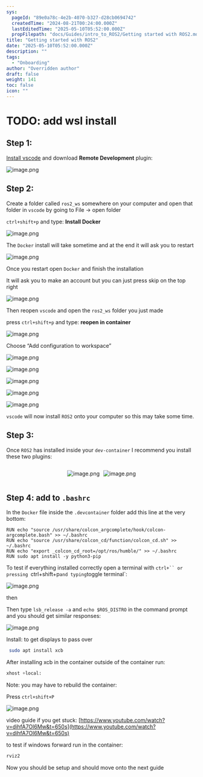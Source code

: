 ```yaml
---
sys:
  pageId: "89e0a78c-4e2b-4070-b327-d28cb0694742"
  createdTime: "2024-08-21T00:24:00.000Z"
  lastEditedTime: "2025-05-10T05:52:00.000Z"
  propFilepath: "docs/Guides/intro_to_ROS2/Getting started with ROS2.md"
title: "Getting started with ROS2"
date: "2025-05-10T05:52:00.000Z"
description: ""
tags:
  - "Onboarding"
author: "Overridden author"
draft: false
weight: 141
toc: false
icon: ""
---
```


# TODO: add wsl install

## Step 1:

[Install vscode](https://code.visualstudio.com/download) and download **Remote Development** plugin:

![image.png](https://prod-files-secure.s3.us-west-2.amazonaws.com/d518164a-d88e-44d1-a4ee-3adb3bd8bce0/efb52993-1881-4a40-b95e-6f020334f022/image.png?X-Amz-Algorithm=AWS4-HMAC-SHA256&X-Amz-Content-Sha256=UNSIGNED-PAYLOAD&X-Amz-Credential=ASIAZI2LB46646NN3GPQ%2F20250531%2Fus-west-2%2Fs3%2Faws4_request&X-Amz-Date=20250531T004028Z&X-Amz-Expires=3600&X-Amz-Security-Token=IQoJb3JpZ2luX2VjEOn%2F%2F%2F%2F%2F%2F%2F%2F%2F%2FwEaCXVzLXdlc3QtMiJGMEQCIAo33owwbt0YeWC8f%2BISP0wDiAFx3SQYpxH%2BcmIJ5SuzAiBjmsFQwg3UUnf%2BePJ4blXGW0EYIpuZ%2BuI6sO%2FihuQjaCqIBAix%2F%2F%2F%2F%2F%2F%2F%2F%2F%2F8BEAAaDDYzNzQyMzE4MzgwNSIMMNFYhN8WRoph%2F%2FdFKtwD8y4pZ%2FR4YCgGv3xzdQF11quPk0eOSIvfJYZgVywraXZ%2FeMp9fEEz51%2FP3o7dNuDTbydcJ6IMGghAcNqHvwRHFq55K5jYQzh1Ll64WYgrhAVaazO6J4V8oopkv3O2YJP%2FcCWwt%2FnmVhX2sUw39lQJ%2Bmlz3%2FZ5uQPexx5LlI%2F5nmCUjTDE%2FFfZyRRTTMJ3Oj0TERqXOp0HK1%2FdnRkKcEaM%2BtCMJaEuEJs9KP3q%2Fhg%2BftSW6Goh88mXpKXt%2FnIIm1%2F5hZ9AYHjDokdgOVzhp7ojpYK7fQgHxv2kAYCq3vJc3iudH7KB6TIJCXO%2FDZ23RO6d%2FWUfpElHDPKeOpj669wpqLOF%2FdkxX%2BqA%2BVNRZCoHG6GnBe2Dm36T3amztZ5H5E2GzKEN04IRLjHpYNMjh9T9c94C%2FPgw5PVnueYABWoHeZ3XmigL8vMv1o3NHw%2Fe7AhNghfnt6SXmLrpELeEtGeaXYXQ64CiazDyddXmcFaNs9vT%2FrsW0fWnCD6Kj1xxlzPFkUhEtk6kDFI56JRFBOqXJI%2BdoZIOUVaUSBee0tCz38aTYUsKDIhEWQtNn1W3OngPKl8p42yE%2FrKOO1DCkIvdKtRHVq2vsc1rlg9V9LNOroTlk5zmITQDumLarM0wupfpwQY6pgHk%2FrOweZkyqdpHUg8LfS4A3f4pA74s2PsYePtLpmVHJbPIwSCzky2IHn97jH5h95DKglKqYtCYpNqn%2BKSD6JrQqOP1F7YveRm8porOBE1wA%2FeDqvU9u3S4XmqLffqiQHvKuCGvxajHvZKOdcEsH8hz3yRgarFM%2FL3EPwzLZZTWRV5QxTqHBF1QgNE5PTYFUwaMjDfSfOJTm0i6v4HqSyxfMn1abYRQ&X-Amz-Signature=4d0d3255aa09f8680ccd96b6375768a5cf25ea0c2184e416a93d42b8eac9709e&X-Amz-SignedHeaders=host&x-id=GetObject)

## Step 2:

Create a folder called `ros2_ws` somewhere on your computer and open that folder in `vscode` by going to File → open folder 

`ctrl+shift+p` and type: **Install Docker**

![image.png](https://prod-files-secure.s3.us-west-2.amazonaws.com/d518164a-d88e-44d1-a4ee-3adb3bd8bce0/2269dc0e-1cd5-47ff-bceb-c04ad9b2eab0/image.png?X-Amz-Algorithm=AWS4-HMAC-SHA256&X-Amz-Content-Sha256=UNSIGNED-PAYLOAD&X-Amz-Credential=ASIAZI2LB46646NN3GPQ%2F20250531%2Fus-west-2%2Fs3%2Faws4_request&X-Amz-Date=20250531T004028Z&X-Amz-Expires=3600&X-Amz-Security-Token=IQoJb3JpZ2luX2VjEOn%2F%2F%2F%2F%2F%2F%2F%2F%2F%2FwEaCXVzLXdlc3QtMiJGMEQCIAo33owwbt0YeWC8f%2BISP0wDiAFx3SQYpxH%2BcmIJ5SuzAiBjmsFQwg3UUnf%2BePJ4blXGW0EYIpuZ%2BuI6sO%2FihuQjaCqIBAix%2F%2F%2F%2F%2F%2F%2F%2F%2F%2F8BEAAaDDYzNzQyMzE4MzgwNSIMMNFYhN8WRoph%2F%2FdFKtwD8y4pZ%2FR4YCgGv3xzdQF11quPk0eOSIvfJYZgVywraXZ%2FeMp9fEEz51%2FP3o7dNuDTbydcJ6IMGghAcNqHvwRHFq55K5jYQzh1Ll64WYgrhAVaazO6J4V8oopkv3O2YJP%2FcCWwt%2FnmVhX2sUw39lQJ%2Bmlz3%2FZ5uQPexx5LlI%2F5nmCUjTDE%2FFfZyRRTTMJ3Oj0TERqXOp0HK1%2FdnRkKcEaM%2BtCMJaEuEJs9KP3q%2Fhg%2BftSW6Goh88mXpKXt%2FnIIm1%2F5hZ9AYHjDokdgOVzhp7ojpYK7fQgHxv2kAYCq3vJc3iudH7KB6TIJCXO%2FDZ23RO6d%2FWUfpElHDPKeOpj669wpqLOF%2FdkxX%2BqA%2BVNRZCoHG6GnBe2Dm36T3amztZ5H5E2GzKEN04IRLjHpYNMjh9T9c94C%2FPgw5PVnueYABWoHeZ3XmigL8vMv1o3NHw%2Fe7AhNghfnt6SXmLrpELeEtGeaXYXQ64CiazDyddXmcFaNs9vT%2FrsW0fWnCD6Kj1xxlzPFkUhEtk6kDFI56JRFBOqXJI%2BdoZIOUVaUSBee0tCz38aTYUsKDIhEWQtNn1W3OngPKl8p42yE%2FrKOO1DCkIvdKtRHVq2vsc1rlg9V9LNOroTlk5zmITQDumLarM0wupfpwQY6pgHk%2FrOweZkyqdpHUg8LfS4A3f4pA74s2PsYePtLpmVHJbPIwSCzky2IHn97jH5h95DKglKqYtCYpNqn%2BKSD6JrQqOP1F7YveRm8porOBE1wA%2FeDqvU9u3S4XmqLffqiQHvKuCGvxajHvZKOdcEsH8hz3yRgarFM%2FL3EPwzLZZTWRV5QxTqHBF1QgNE5PTYFUwaMjDfSfOJTm0i6v4HqSyxfMn1abYRQ&X-Amz-Signature=00c861b9dbe3084b6c57b7b6f599b8cf12cf2052de0ba571a29c12d69dacb73f&X-Amz-SignedHeaders=host&x-id=GetObject)

The `Docker` install will take sometime and at the end it will ask you to restart

![image.png](https://prod-files-secure.s3.us-west-2.amazonaws.com/d518164a-d88e-44d1-a4ee-3adb3bd8bce0/ed233f78-be33-4b1f-b89c-9c346c0e961e/image.png?X-Amz-Algorithm=AWS4-HMAC-SHA256&X-Amz-Content-Sha256=UNSIGNED-PAYLOAD&X-Amz-Credential=ASIAZI2LB46646NN3GPQ%2F20250531%2Fus-west-2%2Fs3%2Faws4_request&X-Amz-Date=20250531T004028Z&X-Amz-Expires=3600&X-Amz-Security-Token=IQoJb3JpZ2luX2VjEOn%2F%2F%2F%2F%2F%2F%2F%2F%2F%2FwEaCXVzLXdlc3QtMiJGMEQCIAo33owwbt0YeWC8f%2BISP0wDiAFx3SQYpxH%2BcmIJ5SuzAiBjmsFQwg3UUnf%2BePJ4blXGW0EYIpuZ%2BuI6sO%2FihuQjaCqIBAix%2F%2F%2F%2F%2F%2F%2F%2F%2F%2F8BEAAaDDYzNzQyMzE4MzgwNSIMMNFYhN8WRoph%2F%2FdFKtwD8y4pZ%2FR4YCgGv3xzdQF11quPk0eOSIvfJYZgVywraXZ%2FeMp9fEEz51%2FP3o7dNuDTbydcJ6IMGghAcNqHvwRHFq55K5jYQzh1Ll64WYgrhAVaazO6J4V8oopkv3O2YJP%2FcCWwt%2FnmVhX2sUw39lQJ%2Bmlz3%2FZ5uQPexx5LlI%2F5nmCUjTDE%2FFfZyRRTTMJ3Oj0TERqXOp0HK1%2FdnRkKcEaM%2BtCMJaEuEJs9KP3q%2Fhg%2BftSW6Goh88mXpKXt%2FnIIm1%2F5hZ9AYHjDokdgOVzhp7ojpYK7fQgHxv2kAYCq3vJc3iudH7KB6TIJCXO%2FDZ23RO6d%2FWUfpElHDPKeOpj669wpqLOF%2FdkxX%2BqA%2BVNRZCoHG6GnBe2Dm36T3amztZ5H5E2GzKEN04IRLjHpYNMjh9T9c94C%2FPgw5PVnueYABWoHeZ3XmigL8vMv1o3NHw%2Fe7AhNghfnt6SXmLrpELeEtGeaXYXQ64CiazDyddXmcFaNs9vT%2FrsW0fWnCD6Kj1xxlzPFkUhEtk6kDFI56JRFBOqXJI%2BdoZIOUVaUSBee0tCz38aTYUsKDIhEWQtNn1W3OngPKl8p42yE%2FrKOO1DCkIvdKtRHVq2vsc1rlg9V9LNOroTlk5zmITQDumLarM0wupfpwQY6pgHk%2FrOweZkyqdpHUg8LfS4A3f4pA74s2PsYePtLpmVHJbPIwSCzky2IHn97jH5h95DKglKqYtCYpNqn%2BKSD6JrQqOP1F7YveRm8porOBE1wA%2FeDqvU9u3S4XmqLffqiQHvKuCGvxajHvZKOdcEsH8hz3yRgarFM%2FL3EPwzLZZTWRV5QxTqHBF1QgNE5PTYFUwaMjDfSfOJTm0i6v4HqSyxfMn1abYRQ&X-Amz-Signature=1553b90af7bed444de2807f8dc574d9fd15209036fc0071241342ea8ef4073f7&X-Amz-SignedHeaders=host&x-id=GetObject)

Once you restart open `Docker` and finish the installation

It will ask you to make an account but you can just press skip on the top right

![image.png](https://prod-files-secure.s3.us-west-2.amazonaws.com/d518164a-d88e-44d1-a4ee-3adb3bd8bce0/21010ad9-1659-4fd9-9f59-9932a09b2a3d/image.png?X-Amz-Algorithm=AWS4-HMAC-SHA256&X-Amz-Content-Sha256=UNSIGNED-PAYLOAD&X-Amz-Credential=ASIAZI2LB46646NN3GPQ%2F20250531%2Fus-west-2%2Fs3%2Faws4_request&X-Amz-Date=20250531T004028Z&X-Amz-Expires=3600&X-Amz-Security-Token=IQoJb3JpZ2luX2VjEOn%2F%2F%2F%2F%2F%2F%2F%2F%2F%2FwEaCXVzLXdlc3QtMiJGMEQCIAo33owwbt0YeWC8f%2BISP0wDiAFx3SQYpxH%2BcmIJ5SuzAiBjmsFQwg3UUnf%2BePJ4blXGW0EYIpuZ%2BuI6sO%2FihuQjaCqIBAix%2F%2F%2F%2F%2F%2F%2F%2F%2F%2F8BEAAaDDYzNzQyMzE4MzgwNSIMMNFYhN8WRoph%2F%2FdFKtwD8y4pZ%2FR4YCgGv3xzdQF11quPk0eOSIvfJYZgVywraXZ%2FeMp9fEEz51%2FP3o7dNuDTbydcJ6IMGghAcNqHvwRHFq55K5jYQzh1Ll64WYgrhAVaazO6J4V8oopkv3O2YJP%2FcCWwt%2FnmVhX2sUw39lQJ%2Bmlz3%2FZ5uQPexx5LlI%2F5nmCUjTDE%2FFfZyRRTTMJ3Oj0TERqXOp0HK1%2FdnRkKcEaM%2BtCMJaEuEJs9KP3q%2Fhg%2BftSW6Goh88mXpKXt%2FnIIm1%2F5hZ9AYHjDokdgOVzhp7ojpYK7fQgHxv2kAYCq3vJc3iudH7KB6TIJCXO%2FDZ23RO6d%2FWUfpElHDPKeOpj669wpqLOF%2FdkxX%2BqA%2BVNRZCoHG6GnBe2Dm36T3amztZ5H5E2GzKEN04IRLjHpYNMjh9T9c94C%2FPgw5PVnueYABWoHeZ3XmigL8vMv1o3NHw%2Fe7AhNghfnt6SXmLrpELeEtGeaXYXQ64CiazDyddXmcFaNs9vT%2FrsW0fWnCD6Kj1xxlzPFkUhEtk6kDFI56JRFBOqXJI%2BdoZIOUVaUSBee0tCz38aTYUsKDIhEWQtNn1W3OngPKl8p42yE%2FrKOO1DCkIvdKtRHVq2vsc1rlg9V9LNOroTlk5zmITQDumLarM0wupfpwQY6pgHk%2FrOweZkyqdpHUg8LfS4A3f4pA74s2PsYePtLpmVHJbPIwSCzky2IHn97jH5h95DKglKqYtCYpNqn%2BKSD6JrQqOP1F7YveRm8porOBE1wA%2FeDqvU9u3S4XmqLffqiQHvKuCGvxajHvZKOdcEsH8hz3yRgarFM%2FL3EPwzLZZTWRV5QxTqHBF1QgNE5PTYFUwaMjDfSfOJTm0i6v4HqSyxfMn1abYRQ&X-Amz-Signature=2c64c01cdaeb55b2a356787109f4b79d066b8d0fa63fe89f31b7122cb17ffa52&X-Amz-SignedHeaders=host&x-id=GetObject)

Then reopen `vscode` and open the `ros2_ws` folder you just made

press `ctrl+shift+p` and type: **reopen in container**

![image.png](https://prod-files-secure.s3.us-west-2.amazonaws.com/d518164a-d88e-44d1-a4ee-3adb3bd8bce0/4e93b8c2-41ad-488c-8095-c74205196118/image.png?X-Amz-Algorithm=AWS4-HMAC-SHA256&X-Amz-Content-Sha256=UNSIGNED-PAYLOAD&X-Amz-Credential=ASIAZI2LB46646NN3GPQ%2F20250531%2Fus-west-2%2Fs3%2Faws4_request&X-Amz-Date=20250531T004028Z&X-Amz-Expires=3600&X-Amz-Security-Token=IQoJb3JpZ2luX2VjEOn%2F%2F%2F%2F%2F%2F%2F%2F%2F%2FwEaCXVzLXdlc3QtMiJGMEQCIAo33owwbt0YeWC8f%2BISP0wDiAFx3SQYpxH%2BcmIJ5SuzAiBjmsFQwg3UUnf%2BePJ4blXGW0EYIpuZ%2BuI6sO%2FihuQjaCqIBAix%2F%2F%2F%2F%2F%2F%2F%2F%2F%2F8BEAAaDDYzNzQyMzE4MzgwNSIMMNFYhN8WRoph%2F%2FdFKtwD8y4pZ%2FR4YCgGv3xzdQF11quPk0eOSIvfJYZgVywraXZ%2FeMp9fEEz51%2FP3o7dNuDTbydcJ6IMGghAcNqHvwRHFq55K5jYQzh1Ll64WYgrhAVaazO6J4V8oopkv3O2YJP%2FcCWwt%2FnmVhX2sUw39lQJ%2Bmlz3%2FZ5uQPexx5LlI%2F5nmCUjTDE%2FFfZyRRTTMJ3Oj0TERqXOp0HK1%2FdnRkKcEaM%2BtCMJaEuEJs9KP3q%2Fhg%2BftSW6Goh88mXpKXt%2FnIIm1%2F5hZ9AYHjDokdgOVzhp7ojpYK7fQgHxv2kAYCq3vJc3iudH7KB6TIJCXO%2FDZ23RO6d%2FWUfpElHDPKeOpj669wpqLOF%2FdkxX%2BqA%2BVNRZCoHG6GnBe2Dm36T3amztZ5H5E2GzKEN04IRLjHpYNMjh9T9c94C%2FPgw5PVnueYABWoHeZ3XmigL8vMv1o3NHw%2Fe7AhNghfnt6SXmLrpELeEtGeaXYXQ64CiazDyddXmcFaNs9vT%2FrsW0fWnCD6Kj1xxlzPFkUhEtk6kDFI56JRFBOqXJI%2BdoZIOUVaUSBee0tCz38aTYUsKDIhEWQtNn1W3OngPKl8p42yE%2FrKOO1DCkIvdKtRHVq2vsc1rlg9V9LNOroTlk5zmITQDumLarM0wupfpwQY6pgHk%2FrOweZkyqdpHUg8LfS4A3f4pA74s2PsYePtLpmVHJbPIwSCzky2IHn97jH5h95DKglKqYtCYpNqn%2BKSD6JrQqOP1F7YveRm8porOBE1wA%2FeDqvU9u3S4XmqLffqiQHvKuCGvxajHvZKOdcEsH8hz3yRgarFM%2FL3EPwzLZZTWRV5QxTqHBF1QgNE5PTYFUwaMjDfSfOJTm0i6v4HqSyxfMn1abYRQ&X-Amz-Signature=f9e0695aa8598b08a33775513787d23d375130d409f9b68f2c6aa6f2bb92ea8b&X-Amz-SignedHeaders=host&x-id=GetObject)

Choose “Add configuration to workspace”

![image.png](https://prod-files-secure.s3.us-west-2.amazonaws.com/d518164a-d88e-44d1-a4ee-3adb3bd8bce0/9560b282-5060-4989-ba37-97e7b2c22476/image.png?X-Amz-Algorithm=AWS4-HMAC-SHA256&X-Amz-Content-Sha256=UNSIGNED-PAYLOAD&X-Amz-Credential=ASIAZI2LB46646NN3GPQ%2F20250531%2Fus-west-2%2Fs3%2Faws4_request&X-Amz-Date=20250531T004028Z&X-Amz-Expires=3600&X-Amz-Security-Token=IQoJb3JpZ2luX2VjEOn%2F%2F%2F%2F%2F%2F%2F%2F%2F%2FwEaCXVzLXdlc3QtMiJGMEQCIAo33owwbt0YeWC8f%2BISP0wDiAFx3SQYpxH%2BcmIJ5SuzAiBjmsFQwg3UUnf%2BePJ4blXGW0EYIpuZ%2BuI6sO%2FihuQjaCqIBAix%2F%2F%2F%2F%2F%2F%2F%2F%2F%2F8BEAAaDDYzNzQyMzE4MzgwNSIMMNFYhN8WRoph%2F%2FdFKtwD8y4pZ%2FR4YCgGv3xzdQF11quPk0eOSIvfJYZgVywraXZ%2FeMp9fEEz51%2FP3o7dNuDTbydcJ6IMGghAcNqHvwRHFq55K5jYQzh1Ll64WYgrhAVaazO6J4V8oopkv3O2YJP%2FcCWwt%2FnmVhX2sUw39lQJ%2Bmlz3%2FZ5uQPexx5LlI%2F5nmCUjTDE%2FFfZyRRTTMJ3Oj0TERqXOp0HK1%2FdnRkKcEaM%2BtCMJaEuEJs9KP3q%2Fhg%2BftSW6Goh88mXpKXt%2FnIIm1%2F5hZ9AYHjDokdgOVzhp7ojpYK7fQgHxv2kAYCq3vJc3iudH7KB6TIJCXO%2FDZ23RO6d%2FWUfpElHDPKeOpj669wpqLOF%2FdkxX%2BqA%2BVNRZCoHG6GnBe2Dm36T3amztZ5H5E2GzKEN04IRLjHpYNMjh9T9c94C%2FPgw5PVnueYABWoHeZ3XmigL8vMv1o3NHw%2Fe7AhNghfnt6SXmLrpELeEtGeaXYXQ64CiazDyddXmcFaNs9vT%2FrsW0fWnCD6Kj1xxlzPFkUhEtk6kDFI56JRFBOqXJI%2BdoZIOUVaUSBee0tCz38aTYUsKDIhEWQtNn1W3OngPKl8p42yE%2FrKOO1DCkIvdKtRHVq2vsc1rlg9V9LNOroTlk5zmITQDumLarM0wupfpwQY6pgHk%2FrOweZkyqdpHUg8LfS4A3f4pA74s2PsYePtLpmVHJbPIwSCzky2IHn97jH5h95DKglKqYtCYpNqn%2BKSD6JrQqOP1F7YveRm8porOBE1wA%2FeDqvU9u3S4XmqLffqiQHvKuCGvxajHvZKOdcEsH8hz3yRgarFM%2FL3EPwzLZZTWRV5QxTqHBF1QgNE5PTYFUwaMjDfSfOJTm0i6v4HqSyxfMn1abYRQ&X-Amz-Signature=3e699356faab6a63781e0d41a6b7bb8b4d833363f51c7958c1d60ff6cad28f7b&X-Amz-SignedHeaders=host&x-id=GetObject)

![image.png](https://prod-files-secure.s3.us-west-2.amazonaws.com/d518164a-d88e-44d1-a4ee-3adb3bd8bce0/2ee63f81-886b-48e8-a553-dc6e5eac99e4/image.png?X-Amz-Algorithm=AWS4-HMAC-SHA256&X-Amz-Content-Sha256=UNSIGNED-PAYLOAD&X-Amz-Credential=ASIAZI2LB46646NN3GPQ%2F20250531%2Fus-west-2%2Fs3%2Faws4_request&X-Amz-Date=20250531T004028Z&X-Amz-Expires=3600&X-Amz-Security-Token=IQoJb3JpZ2luX2VjEOn%2F%2F%2F%2F%2F%2F%2F%2F%2F%2FwEaCXVzLXdlc3QtMiJGMEQCIAo33owwbt0YeWC8f%2BISP0wDiAFx3SQYpxH%2BcmIJ5SuzAiBjmsFQwg3UUnf%2BePJ4blXGW0EYIpuZ%2BuI6sO%2FihuQjaCqIBAix%2F%2F%2F%2F%2F%2F%2F%2F%2F%2F8BEAAaDDYzNzQyMzE4MzgwNSIMMNFYhN8WRoph%2F%2FdFKtwD8y4pZ%2FR4YCgGv3xzdQF11quPk0eOSIvfJYZgVywraXZ%2FeMp9fEEz51%2FP3o7dNuDTbydcJ6IMGghAcNqHvwRHFq55K5jYQzh1Ll64WYgrhAVaazO6J4V8oopkv3O2YJP%2FcCWwt%2FnmVhX2sUw39lQJ%2Bmlz3%2FZ5uQPexx5LlI%2F5nmCUjTDE%2FFfZyRRTTMJ3Oj0TERqXOp0HK1%2FdnRkKcEaM%2BtCMJaEuEJs9KP3q%2Fhg%2BftSW6Goh88mXpKXt%2FnIIm1%2F5hZ9AYHjDokdgOVzhp7ojpYK7fQgHxv2kAYCq3vJc3iudH7KB6TIJCXO%2FDZ23RO6d%2FWUfpElHDPKeOpj669wpqLOF%2FdkxX%2BqA%2BVNRZCoHG6GnBe2Dm36T3amztZ5H5E2GzKEN04IRLjHpYNMjh9T9c94C%2FPgw5PVnueYABWoHeZ3XmigL8vMv1o3NHw%2Fe7AhNghfnt6SXmLrpELeEtGeaXYXQ64CiazDyddXmcFaNs9vT%2FrsW0fWnCD6Kj1xxlzPFkUhEtk6kDFI56JRFBOqXJI%2BdoZIOUVaUSBee0tCz38aTYUsKDIhEWQtNn1W3OngPKl8p42yE%2FrKOO1DCkIvdKtRHVq2vsc1rlg9V9LNOroTlk5zmITQDumLarM0wupfpwQY6pgHk%2FrOweZkyqdpHUg8LfS4A3f4pA74s2PsYePtLpmVHJbPIwSCzky2IHn97jH5h95DKglKqYtCYpNqn%2BKSD6JrQqOP1F7YveRm8porOBE1wA%2FeDqvU9u3S4XmqLffqiQHvKuCGvxajHvZKOdcEsH8hz3yRgarFM%2FL3EPwzLZZTWRV5QxTqHBF1QgNE5PTYFUwaMjDfSfOJTm0i6v4HqSyxfMn1abYRQ&X-Amz-Signature=b0a8aff438ce76d88e13adef10a2ae3ebb0b45971a3d060d141f733f073d7d3b&X-Amz-SignedHeaders=host&x-id=GetObject)

![image.png](https://prod-files-secure.s3.us-west-2.amazonaws.com/d518164a-d88e-44d1-a4ee-3adb3bd8bce0/ae1580b2-b048-407e-aed9-b584224a7a04/image.png?X-Amz-Algorithm=AWS4-HMAC-SHA256&X-Amz-Content-Sha256=UNSIGNED-PAYLOAD&X-Amz-Credential=ASIAZI2LB46646NN3GPQ%2F20250531%2Fus-west-2%2Fs3%2Faws4_request&X-Amz-Date=20250531T004028Z&X-Amz-Expires=3600&X-Amz-Security-Token=IQoJb3JpZ2luX2VjEOn%2F%2F%2F%2F%2F%2F%2F%2F%2F%2FwEaCXVzLXdlc3QtMiJGMEQCIAo33owwbt0YeWC8f%2BISP0wDiAFx3SQYpxH%2BcmIJ5SuzAiBjmsFQwg3UUnf%2BePJ4blXGW0EYIpuZ%2BuI6sO%2FihuQjaCqIBAix%2F%2F%2F%2F%2F%2F%2F%2F%2F%2F8BEAAaDDYzNzQyMzE4MzgwNSIMMNFYhN8WRoph%2F%2FdFKtwD8y4pZ%2FR4YCgGv3xzdQF11quPk0eOSIvfJYZgVywraXZ%2FeMp9fEEz51%2FP3o7dNuDTbydcJ6IMGghAcNqHvwRHFq55K5jYQzh1Ll64WYgrhAVaazO6J4V8oopkv3O2YJP%2FcCWwt%2FnmVhX2sUw39lQJ%2Bmlz3%2FZ5uQPexx5LlI%2F5nmCUjTDE%2FFfZyRRTTMJ3Oj0TERqXOp0HK1%2FdnRkKcEaM%2BtCMJaEuEJs9KP3q%2Fhg%2BftSW6Goh88mXpKXt%2FnIIm1%2F5hZ9AYHjDokdgOVzhp7ojpYK7fQgHxv2kAYCq3vJc3iudH7KB6TIJCXO%2FDZ23RO6d%2FWUfpElHDPKeOpj669wpqLOF%2FdkxX%2BqA%2BVNRZCoHG6GnBe2Dm36T3amztZ5H5E2GzKEN04IRLjHpYNMjh9T9c94C%2FPgw5PVnueYABWoHeZ3XmigL8vMv1o3NHw%2Fe7AhNghfnt6SXmLrpELeEtGeaXYXQ64CiazDyddXmcFaNs9vT%2FrsW0fWnCD6Kj1xxlzPFkUhEtk6kDFI56JRFBOqXJI%2BdoZIOUVaUSBee0tCz38aTYUsKDIhEWQtNn1W3OngPKl8p42yE%2FrKOO1DCkIvdKtRHVq2vsc1rlg9V9LNOroTlk5zmITQDumLarM0wupfpwQY6pgHk%2FrOweZkyqdpHUg8LfS4A3f4pA74s2PsYePtLpmVHJbPIwSCzky2IHn97jH5h95DKglKqYtCYpNqn%2BKSD6JrQqOP1F7YveRm8porOBE1wA%2FeDqvU9u3S4XmqLffqiQHvKuCGvxajHvZKOdcEsH8hz3yRgarFM%2FL3EPwzLZZTWRV5QxTqHBF1QgNE5PTYFUwaMjDfSfOJTm0i6v4HqSyxfMn1abYRQ&X-Amz-Signature=c17a9337f1d8e25d45da117bcdfd887e86688ff05bf611314555a13dbfd867b7&X-Amz-SignedHeaders=host&x-id=GetObject)

![image.png](https://prod-files-secure.s3.us-west-2.amazonaws.com/d518164a-d88e-44d1-a4ee-3adb3bd8bce0/53255b28-f75e-430f-b9e3-c0ac8577e42b/image.png?X-Amz-Algorithm=AWS4-HMAC-SHA256&X-Amz-Content-Sha256=UNSIGNED-PAYLOAD&X-Amz-Credential=ASIAZI2LB46646NN3GPQ%2F20250531%2Fus-west-2%2Fs3%2Faws4_request&X-Amz-Date=20250531T004028Z&X-Amz-Expires=3600&X-Amz-Security-Token=IQoJb3JpZ2luX2VjEOn%2F%2F%2F%2F%2F%2F%2F%2F%2F%2FwEaCXVzLXdlc3QtMiJGMEQCIAo33owwbt0YeWC8f%2BISP0wDiAFx3SQYpxH%2BcmIJ5SuzAiBjmsFQwg3UUnf%2BePJ4blXGW0EYIpuZ%2BuI6sO%2FihuQjaCqIBAix%2F%2F%2F%2F%2F%2F%2F%2F%2F%2F8BEAAaDDYzNzQyMzE4MzgwNSIMMNFYhN8WRoph%2F%2FdFKtwD8y4pZ%2FR4YCgGv3xzdQF11quPk0eOSIvfJYZgVywraXZ%2FeMp9fEEz51%2FP3o7dNuDTbydcJ6IMGghAcNqHvwRHFq55K5jYQzh1Ll64WYgrhAVaazO6J4V8oopkv3O2YJP%2FcCWwt%2FnmVhX2sUw39lQJ%2Bmlz3%2FZ5uQPexx5LlI%2F5nmCUjTDE%2FFfZyRRTTMJ3Oj0TERqXOp0HK1%2FdnRkKcEaM%2BtCMJaEuEJs9KP3q%2Fhg%2BftSW6Goh88mXpKXt%2FnIIm1%2F5hZ9AYHjDokdgOVzhp7ojpYK7fQgHxv2kAYCq3vJc3iudH7KB6TIJCXO%2FDZ23RO6d%2FWUfpElHDPKeOpj669wpqLOF%2FdkxX%2BqA%2BVNRZCoHG6GnBe2Dm36T3amztZ5H5E2GzKEN04IRLjHpYNMjh9T9c94C%2FPgw5PVnueYABWoHeZ3XmigL8vMv1o3NHw%2Fe7AhNghfnt6SXmLrpELeEtGeaXYXQ64CiazDyddXmcFaNs9vT%2FrsW0fWnCD6Kj1xxlzPFkUhEtk6kDFI56JRFBOqXJI%2BdoZIOUVaUSBee0tCz38aTYUsKDIhEWQtNn1W3OngPKl8p42yE%2FrKOO1DCkIvdKtRHVq2vsc1rlg9V9LNOroTlk5zmITQDumLarM0wupfpwQY6pgHk%2FrOweZkyqdpHUg8LfS4A3f4pA74s2PsYePtLpmVHJbPIwSCzky2IHn97jH5h95DKglKqYtCYpNqn%2BKSD6JrQqOP1F7YveRm8porOBE1wA%2FeDqvU9u3S4XmqLffqiQHvKuCGvxajHvZKOdcEsH8hz3yRgarFM%2FL3EPwzLZZTWRV5QxTqHBF1QgNE5PTYFUwaMjDfSfOJTm0i6v4HqSyxfMn1abYRQ&X-Amz-Signature=eb4883d667abbd75dd01419e6078a02def6c53392cd4806e13493e1a4e4968d0&X-Amz-SignedHeaders=host&x-id=GetObject)

![image.png](https://prod-files-secure.s3.us-west-2.amazonaws.com/d518164a-d88e-44d1-a4ee-3adb3bd8bce0/7c562767-5af9-4ffb-97d1-327bcdf4ee00/image.png?X-Amz-Algorithm=AWS4-HMAC-SHA256&X-Amz-Content-Sha256=UNSIGNED-PAYLOAD&X-Amz-Credential=ASIAZI2LB46646NN3GPQ%2F20250531%2Fus-west-2%2Fs3%2Faws4_request&X-Amz-Date=20250531T004028Z&X-Amz-Expires=3600&X-Amz-Security-Token=IQoJb3JpZ2luX2VjEOn%2F%2F%2F%2F%2F%2F%2F%2F%2F%2FwEaCXVzLXdlc3QtMiJGMEQCIAo33owwbt0YeWC8f%2BISP0wDiAFx3SQYpxH%2BcmIJ5SuzAiBjmsFQwg3UUnf%2BePJ4blXGW0EYIpuZ%2BuI6sO%2FihuQjaCqIBAix%2F%2F%2F%2F%2F%2F%2F%2F%2F%2F8BEAAaDDYzNzQyMzE4MzgwNSIMMNFYhN8WRoph%2F%2FdFKtwD8y4pZ%2FR4YCgGv3xzdQF11quPk0eOSIvfJYZgVywraXZ%2FeMp9fEEz51%2FP3o7dNuDTbydcJ6IMGghAcNqHvwRHFq55K5jYQzh1Ll64WYgrhAVaazO6J4V8oopkv3O2YJP%2FcCWwt%2FnmVhX2sUw39lQJ%2Bmlz3%2FZ5uQPexx5LlI%2F5nmCUjTDE%2FFfZyRRTTMJ3Oj0TERqXOp0HK1%2FdnRkKcEaM%2BtCMJaEuEJs9KP3q%2Fhg%2BftSW6Goh88mXpKXt%2FnIIm1%2F5hZ9AYHjDokdgOVzhp7ojpYK7fQgHxv2kAYCq3vJc3iudH7KB6TIJCXO%2FDZ23RO6d%2FWUfpElHDPKeOpj669wpqLOF%2FdkxX%2BqA%2BVNRZCoHG6GnBe2Dm36T3amztZ5H5E2GzKEN04IRLjHpYNMjh9T9c94C%2FPgw5PVnueYABWoHeZ3XmigL8vMv1o3NHw%2Fe7AhNghfnt6SXmLrpELeEtGeaXYXQ64CiazDyddXmcFaNs9vT%2FrsW0fWnCD6Kj1xxlzPFkUhEtk6kDFI56JRFBOqXJI%2BdoZIOUVaUSBee0tCz38aTYUsKDIhEWQtNn1W3OngPKl8p42yE%2FrKOO1DCkIvdKtRHVq2vsc1rlg9V9LNOroTlk5zmITQDumLarM0wupfpwQY6pgHk%2FrOweZkyqdpHUg8LfS4A3f4pA74s2PsYePtLpmVHJbPIwSCzky2IHn97jH5h95DKglKqYtCYpNqn%2BKSD6JrQqOP1F7YveRm8porOBE1wA%2FeDqvU9u3S4XmqLffqiQHvKuCGvxajHvZKOdcEsH8hz3yRgarFM%2FL3EPwzLZZTWRV5QxTqHBF1QgNE5PTYFUwaMjDfSfOJTm0i6v4HqSyxfMn1abYRQ&X-Amz-Signature=5d5583fe0059e3283b66ae01bc464769ba29c8d2d44e721b8fa0b7d2e4111b80&X-Amz-SignedHeaders=host&x-id=GetObject)

`vscode` will now install `ROS2` onto your computer so this may take some time.

## Step 3:

Once `ROS2` has installed inside your `dev-container` I recommend you install these two plugins:

<div style="display: flex;flex-direction: row; column-gap:10px; max-width: 630px;justify-content: center;">
<div>

![image.png](https://prod-files-secure.s3.us-west-2.amazonaws.com/d518164a-d88e-44d1-a4ee-3adb3bd8bce0/3fc3d550-5a54-4ba1-ba6b-faa01cdb7369/image.png?X-Amz-Algorithm=AWS4-HMAC-SHA256&X-Amz-Content-Sha256=UNSIGNED-PAYLOAD&X-Amz-Credential=ASIAZI2LB4663LHBPXFA%2F20250531%2Fus-west-2%2Fs3%2Faws4_request&X-Amz-Date=20250531T004030Z&X-Amz-Expires=3600&X-Amz-Security-Token=IQoJb3JpZ2luX2VjEOn%2F%2F%2F%2F%2F%2F%2F%2F%2F%2FwEaCXVzLXdlc3QtMiJHMEUCIQCDy4ysa%2FQJ03e9XmffvEJWUi7zdPJtj%2Fa5x%2BLyLHqU9wIgXyLnoub9r9bxSKBiy4Lb2kCGM2CnkrR8CHzYmqu%2BKi0qiAQIsv%2F%2F%2F%2F%2F%2F%2F%2F%2F%2FARAAGgw2Mzc0MjMxODM4MDUiDGN%2BaGvKYlP1Xhba6ircA3mN3DuNoeGEtzyPCdNXwmv713jRNcsTgvQ8v7ZmC47N0DSI8XYc1ZU%2BpvxB5xu3vXzAgXpv3VHEMtc3xWZaUZVdblMhdvQ%2F5qXQZnSOQqvJBl9DsHKXZI33qkXmoLj9v%2B3jU6grrlQ8jdJbjkEnWw3a7AjohuwtGQ6dwmDo8ULWGecjnYAgOvsKrIsldhTJhMmf06z3yHiKa7ts1YTR%2Fq5vbbqhNiaSPz0gQscv63PaAUl12TpFC90SZ35LYfGdsbVvrAuj1A6HTzOVmPkziCmQHRQthAOMFfQ3x2g5wwadrTdN8MkjLMFFaXexo1VcaWq5eiYYf3kdyraD4%2BeSqWqzxjkR2Jtb7LTMZ%2B43E%2FT5wf1njtZHMCEE4gGuzbzo%2BE6gv3qxfsKBT%2BR84ASz8hA1KId8vH7f7EwUfjBVAsJgSaopmPSJUzQfuyXswbnjLCj7%2F2lmJSmFg%2FBPH7CayN2dD8JbxhXlGlUWh%2B5swMQO%2BKQIPtqqqaD7k2biW3ejjY3DP6YS6wZY8VllXQOiKncRLGZTD79%2FgZ%2Fi98ZNayU9k3vs1SwICM7CgZPlCEEc5yIUf2WMFZlQrinaKA4jkLGiyGu8WKhtf4LgVu%2BoaXnw12vSOGV8G%2Bv4wMghMNmX6cEGOqUBKT3315wMYAqT2jNLsB%2FTK4oL9zz2%2BB58OiwreA8sH7HGVjAkOiB8iUaVpCSHy0MMAE86UgS%2F4YiuTXN8M%2FK%2FRMrx4XCNjwTXVmey1SMw3OmEaPN0dqINGHub9Iu73MedtbXPlccW%2FbO6HNAqZghUsO03tPZSsqyq3KjZhKZWPLM79LYHy3M4Y5a4wQEIPFcIzzWp3EzDv7OEIYd%2BZsQyTgJFkCY8&X-Amz-Signature=cad8fd78df5d44144b3b63eedc2d8d4b6d2d6b7df87dba4ed9f1829e7a105e79&X-Amz-SignedHeaders=host&x-id=GetObject)

</div>
<div>

![image.png](https://prod-files-secure.s3.us-west-2.amazonaws.com/d518164a-d88e-44d1-a4ee-3adb3bd8bce0/d994cc66-13c2-4093-a5a3-f84cf4601a82/image.png?X-Amz-Algorithm=AWS4-HMAC-SHA256&X-Amz-Content-Sha256=UNSIGNED-PAYLOAD&X-Amz-Credential=ASIAZI2LB466WGEVEM26%2F20250531%2Fus-west-2%2Fs3%2Faws4_request&X-Amz-Date=20250531T004031Z&X-Amz-Expires=3600&X-Amz-Security-Token=IQoJb3JpZ2luX2VjEOn%2F%2F%2F%2F%2F%2F%2F%2F%2F%2FwEaCXVzLXdlc3QtMiJGMEQCIAMb%2Bhkmp1KlehcaoB800t1pQfnIPty0bdkvjnED%2B2ODAiBguDJxwGRGaeHKHBxswqvD12hOuzn0w08XTr46tjs%2B6iqIBAiy%2F%2F%2F%2F%2F%2F%2F%2F%2F%2F8BEAAaDDYzNzQyMzE4MzgwNSIMZAwRqO11ajdIC%2Fm0KtwDMINcEQl23i2TqNwdBMUN1yw6CdKmw4uU8KDqHSm9gClOLTXbuJu7Zp9bKor2TQNLst3GWIes0VaqI0g3cLIGq5bOD2bpqzyOMl%2Fu2XGDc0hyLW1hVV2HjAEO1e2S9OkneNTudv%2BSbEN6uYKGrvX9hVKO%2BlGDs3OuKcxohTabizycdX25jHjLPYerfvC8sDZVFT6qSOLQENmE9%2BGV%2F%2F60gUMXu2ToUgCs6SgteZy4Qm8cV1Bp1dJ49d6a9J3RL5DFgM%2F0Y042YK7jp4VmJTAvbyx4IxRe7rJq%2BqSN5Fp1tqF%2Ftkb4LSdXW3NCiS4q0TFh6C%2BCyl%2F%2B9aaMg97TJUcFBLRC68M3jCfc0znl57DEKab5MuB8lyxkrzGVjpevHVPVuygD49w7j4Y%2FVo7WO87Ert9ouef3pg6%2B6aN%2Fn%2BDsQNnE%2FeESHdzVdWBYqoF%2BvsFJKd5nx7%2Fal4L4M%2BoQhMzRLjkCqyD3iH4Wb9rjbzBEQoVae67sjBwGLcZESVArk5C1mxWkRX%2FEsUzut0QcFreYUQHDrqqwilcaRCbzJdwNo6bh1fYtuG3lrlKHXeSnyN2I1%2BCYWm%2BOzyYmCKagOw2CiFoMzenUDHiWVYqbrQ0sOavEkQLisz7U4p%2FaIGwwr5fpwQY6pgEYhiZ577npoSZ2%2Bn7AmTfZpz5radHuVg%2F7pR5ws3xL8AWNyPY7eceCax37OgrVdTb3ugbPbbYXb8fsxc%2BDHq34mXsebB%2F4oezXCJ6C5dUVe93ib%2FCrQBmG1neJvBrlg8r1D6g%2F%2FCwOFE%2BlhMfzDIOYbTt8lUIe7WYNp228Yx2HLhBdNwh9oU1Yz8xXSYwYz12OKsa%2FelKCVvtzs4jHSbJYGJNNTm58&X-Amz-Signature=0069a201b86ff97ef8b3442b8a06d720ed51fd6822484361c8ff75dcc383ca91&X-Amz-SignedHeaders=host&x-id=GetObject)

</div>
</div>

## Step 4: add to `.bashrc`

In the `Docker` file inside the `.devcontainer` folder add this line at the very bottom: 

```docker
RUN echo "source /usr/share/colcon_argcomplete/hook/colcon-argcomplete.bash" >> ~/.bashrc
RUN echo "source /usr/share/colcon_cd/function/colcon_cd.sh" >> ~/.bashrc
RUN echo "export _colcon_cd_root=/opt/ros/humble/" >> ~/.bashrc
RUN sudo apt install -y python3-pip 
```

To test if everything installed correctly open a terminal with `ctrl+`` or pressing `ctrl+shift+p` and typing `toggle terminal`:

![image.png](https://prod-files-secure.s3.us-west-2.amazonaws.com/d518164a-d88e-44d1-a4ee-3adb3bd8bce0/6a4943d8-b04e-4c02-9a58-775f3384d1a5/image.png?X-Amz-Algorithm=AWS4-HMAC-SHA256&X-Amz-Content-Sha256=UNSIGNED-PAYLOAD&X-Amz-Credential=ASIAZI2LB46646NN3GPQ%2F20250531%2Fus-west-2%2Fs3%2Faws4_request&X-Amz-Date=20250531T004028Z&X-Amz-Expires=3600&X-Amz-Security-Token=IQoJb3JpZ2luX2VjEOn%2F%2F%2F%2F%2F%2F%2F%2F%2F%2FwEaCXVzLXdlc3QtMiJGMEQCIAo33owwbt0YeWC8f%2BISP0wDiAFx3SQYpxH%2BcmIJ5SuzAiBjmsFQwg3UUnf%2BePJ4blXGW0EYIpuZ%2BuI6sO%2FihuQjaCqIBAix%2F%2F%2F%2F%2F%2F%2F%2F%2F%2F8BEAAaDDYzNzQyMzE4MzgwNSIMMNFYhN8WRoph%2F%2FdFKtwD8y4pZ%2FR4YCgGv3xzdQF11quPk0eOSIvfJYZgVywraXZ%2FeMp9fEEz51%2FP3o7dNuDTbydcJ6IMGghAcNqHvwRHFq55K5jYQzh1Ll64WYgrhAVaazO6J4V8oopkv3O2YJP%2FcCWwt%2FnmVhX2sUw39lQJ%2Bmlz3%2FZ5uQPexx5LlI%2F5nmCUjTDE%2FFfZyRRTTMJ3Oj0TERqXOp0HK1%2FdnRkKcEaM%2BtCMJaEuEJs9KP3q%2Fhg%2BftSW6Goh88mXpKXt%2FnIIm1%2F5hZ9AYHjDokdgOVzhp7ojpYK7fQgHxv2kAYCq3vJc3iudH7KB6TIJCXO%2FDZ23RO6d%2FWUfpElHDPKeOpj669wpqLOF%2FdkxX%2BqA%2BVNRZCoHG6GnBe2Dm36T3amztZ5H5E2GzKEN04IRLjHpYNMjh9T9c94C%2FPgw5PVnueYABWoHeZ3XmigL8vMv1o3NHw%2Fe7AhNghfnt6SXmLrpELeEtGeaXYXQ64CiazDyddXmcFaNs9vT%2FrsW0fWnCD6Kj1xxlzPFkUhEtk6kDFI56JRFBOqXJI%2BdoZIOUVaUSBee0tCz38aTYUsKDIhEWQtNn1W3OngPKl8p42yE%2FrKOO1DCkIvdKtRHVq2vsc1rlg9V9LNOroTlk5zmITQDumLarM0wupfpwQY6pgHk%2FrOweZkyqdpHUg8LfS4A3f4pA74s2PsYePtLpmVHJbPIwSCzky2IHn97jH5h95DKglKqYtCYpNqn%2BKSD6JrQqOP1F7YveRm8porOBE1wA%2FeDqvU9u3S4XmqLffqiQHvKuCGvxajHvZKOdcEsH8hz3yRgarFM%2FL3EPwzLZZTWRV5QxTqHBF1QgNE5PTYFUwaMjDfSfOJTm0i6v4HqSyxfMn1abYRQ&X-Amz-Signature=f0a91f0ee8dca39a51a4ff8988fb2d60f313e2a9e516484a5f8c35b8051b1291&X-Amz-SignedHeaders=host&x-id=GetObject)

then 

Then type `lsb_release -a` and `echo $ROS_DISTRO` in the command prompt and you should get similar responses:

![image.png](https://prod-files-secure.s3.us-west-2.amazonaws.com/d518164a-d88e-44d1-a4ee-3adb3bd8bce0/3e635dec-a805-4e85-8b9e-d000e5b71a4e/image.png?X-Amz-Algorithm=AWS4-HMAC-SHA256&X-Amz-Content-Sha256=UNSIGNED-PAYLOAD&X-Amz-Credential=ASIAZI2LB46646NN3GPQ%2F20250531%2Fus-west-2%2Fs3%2Faws4_request&X-Amz-Date=20250531T004028Z&X-Amz-Expires=3600&X-Amz-Security-Token=IQoJb3JpZ2luX2VjEOn%2F%2F%2F%2F%2F%2F%2F%2F%2F%2FwEaCXVzLXdlc3QtMiJGMEQCIAo33owwbt0YeWC8f%2BISP0wDiAFx3SQYpxH%2BcmIJ5SuzAiBjmsFQwg3UUnf%2BePJ4blXGW0EYIpuZ%2BuI6sO%2FihuQjaCqIBAix%2F%2F%2F%2F%2F%2F%2F%2F%2F%2F8BEAAaDDYzNzQyMzE4MzgwNSIMMNFYhN8WRoph%2F%2FdFKtwD8y4pZ%2FR4YCgGv3xzdQF11quPk0eOSIvfJYZgVywraXZ%2FeMp9fEEz51%2FP3o7dNuDTbydcJ6IMGghAcNqHvwRHFq55K5jYQzh1Ll64WYgrhAVaazO6J4V8oopkv3O2YJP%2FcCWwt%2FnmVhX2sUw39lQJ%2Bmlz3%2FZ5uQPexx5LlI%2F5nmCUjTDE%2FFfZyRRTTMJ3Oj0TERqXOp0HK1%2FdnRkKcEaM%2BtCMJaEuEJs9KP3q%2Fhg%2BftSW6Goh88mXpKXt%2FnIIm1%2F5hZ9AYHjDokdgOVzhp7ojpYK7fQgHxv2kAYCq3vJc3iudH7KB6TIJCXO%2FDZ23RO6d%2FWUfpElHDPKeOpj669wpqLOF%2FdkxX%2BqA%2BVNRZCoHG6GnBe2Dm36T3amztZ5H5E2GzKEN04IRLjHpYNMjh9T9c94C%2FPgw5PVnueYABWoHeZ3XmigL8vMv1o3NHw%2Fe7AhNghfnt6SXmLrpELeEtGeaXYXQ64CiazDyddXmcFaNs9vT%2FrsW0fWnCD6Kj1xxlzPFkUhEtk6kDFI56JRFBOqXJI%2BdoZIOUVaUSBee0tCz38aTYUsKDIhEWQtNn1W3OngPKl8p42yE%2FrKOO1DCkIvdKtRHVq2vsc1rlg9V9LNOroTlk5zmITQDumLarM0wupfpwQY6pgHk%2FrOweZkyqdpHUg8LfS4A3f4pA74s2PsYePtLpmVHJbPIwSCzky2IHn97jH5h95DKglKqYtCYpNqn%2BKSD6JrQqOP1F7YveRm8porOBE1wA%2FeDqvU9u3S4XmqLffqiQHvKuCGvxajHvZKOdcEsH8hz3yRgarFM%2FL3EPwzLZZTWRV5QxTqHBF1QgNE5PTYFUwaMjDfSfOJTm0i6v4HqSyxfMn1abYRQ&X-Amz-Signature=881e8d100e5d5af7e8dddf99693d853b4860bdc784c18734aabf3987219d2596&X-Amz-SignedHeaders=host&x-id=GetObject)

Install:  to get displays to pass over

```bash
 sudo apt install xcb
```

After installing xcb in the container outside of the container run:

```python
xhost +local:
```

Note: you may have to rebuild the container:

Press `ctrl+shift+P`

![image.png](https://prod-files-secure.s3.us-west-2.amazonaws.com/d518164a-d88e-44d1-a4ee-3adb3bd8bce0/6c2be660-2618-4c38-9c26-53554f7a0b7b/image.png?X-Amz-Algorithm=AWS4-HMAC-SHA256&X-Amz-Content-Sha256=UNSIGNED-PAYLOAD&X-Amz-Credential=ASIAZI2LB46646NN3GPQ%2F20250531%2Fus-west-2%2Fs3%2Faws4_request&X-Amz-Date=20250531T004028Z&X-Amz-Expires=3600&X-Amz-Security-Token=IQoJb3JpZ2luX2VjEOn%2F%2F%2F%2F%2F%2F%2F%2F%2F%2FwEaCXVzLXdlc3QtMiJGMEQCIAo33owwbt0YeWC8f%2BISP0wDiAFx3SQYpxH%2BcmIJ5SuzAiBjmsFQwg3UUnf%2BePJ4blXGW0EYIpuZ%2BuI6sO%2FihuQjaCqIBAix%2F%2F%2F%2F%2F%2F%2F%2F%2F%2F8BEAAaDDYzNzQyMzE4MzgwNSIMMNFYhN8WRoph%2F%2FdFKtwD8y4pZ%2FR4YCgGv3xzdQF11quPk0eOSIvfJYZgVywraXZ%2FeMp9fEEz51%2FP3o7dNuDTbydcJ6IMGghAcNqHvwRHFq55K5jYQzh1Ll64WYgrhAVaazO6J4V8oopkv3O2YJP%2FcCWwt%2FnmVhX2sUw39lQJ%2Bmlz3%2FZ5uQPexx5LlI%2F5nmCUjTDE%2FFfZyRRTTMJ3Oj0TERqXOp0HK1%2FdnRkKcEaM%2BtCMJaEuEJs9KP3q%2Fhg%2BftSW6Goh88mXpKXt%2FnIIm1%2F5hZ9AYHjDokdgOVzhp7ojpYK7fQgHxv2kAYCq3vJc3iudH7KB6TIJCXO%2FDZ23RO6d%2FWUfpElHDPKeOpj669wpqLOF%2FdkxX%2BqA%2BVNRZCoHG6GnBe2Dm36T3amztZ5H5E2GzKEN04IRLjHpYNMjh9T9c94C%2FPgw5PVnueYABWoHeZ3XmigL8vMv1o3NHw%2Fe7AhNghfnt6SXmLrpELeEtGeaXYXQ64CiazDyddXmcFaNs9vT%2FrsW0fWnCD6Kj1xxlzPFkUhEtk6kDFI56JRFBOqXJI%2BdoZIOUVaUSBee0tCz38aTYUsKDIhEWQtNn1W3OngPKl8p42yE%2FrKOO1DCkIvdKtRHVq2vsc1rlg9V9LNOroTlk5zmITQDumLarM0wupfpwQY6pgHk%2FrOweZkyqdpHUg8LfS4A3f4pA74s2PsYePtLpmVHJbPIwSCzky2IHn97jH5h95DKglKqYtCYpNqn%2BKSD6JrQqOP1F7YveRm8porOBE1wA%2FeDqvU9u3S4XmqLffqiQHvKuCGvxajHvZKOdcEsH8hz3yRgarFM%2FL3EPwzLZZTWRV5QxTqHBF1QgNE5PTYFUwaMjDfSfOJTm0i6v4HqSyxfMn1abYRQ&X-Amz-Signature=0b0730af0463bb88a08ba099e8c724b68b785705a185d4c6d17aa299e4cc972e&X-Amz-SignedHeaders=host&x-id=GetObject)

video guide if you get stuck: [https://www.youtube.com/watch?v=dihfA7Ol6Mw&t=650s](https://www.youtube.com/watch?v=dihfA7Ol6Mw&t=650s)

to test if windows forward run in the container:

```bash
rviz2
```

Now you should be setup and should move onto the next guide 
